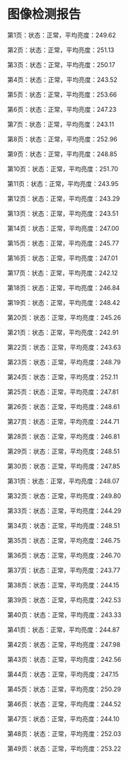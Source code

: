 # 图像检测报告

第1页：状态：正常，平均亮度：249.62

第2页：状态：正常，平均亮度：251.13

第3页：状态：正常，平均亮度：250.17

第4页：状态：正常，平均亮度：243.52

第5页：状态：正常，平均亮度：253.66

第6页：状态：正常，平均亮度：247.23

第7页：状态：正常，平均亮度：243.11

第8页：状态：正常，平均亮度：252.96

第9页：状态：正常，平均亮度：248.85

第10页：状态：正常，平均亮度：251.70

第11页：状态：正常，平均亮度：243.95

第12页：状态：正常，平均亮度：243.29

第13页：状态：正常，平均亮度：243.51

第14页：状态：正常，平均亮度：247.00

第15页：状态：正常，平均亮度：245.77

第16页：状态：正常，平均亮度：247.01

第17页：状态：正常，平均亮度：242.12

第18页：状态：正常，平均亮度：246.84

第19页：状态：正常，平均亮度：248.42

第20页：状态：正常，平均亮度：245.26

第21页：状态：正常，平均亮度：242.91

第22页：状态：正常，平均亮度：243.63

第23页：状态：正常，平均亮度：248.79

第24页：状态：正常，平均亮度：252.11

第25页：状态：正常，平均亮度：247.81

第26页：状态：正常，平均亮度：248.61

第27页：状态：正常，平均亮度：244.71

第28页：状态：正常，平均亮度：246.81

第29页：状态：正常，平均亮度：248.51

第30页：状态：正常，平均亮度：247.85

第31页：状态：正常，平均亮度：248.07

第32页：状态：正常，平均亮度：249.80

第33页：状态：正常，平均亮度：244.29

第34页：状态：正常，平均亮度：248.51

第35页：状态：正常，平均亮度：246.75

第36页：状态：正常，平均亮度：246.70

第37页：状态：正常，平均亮度：243.77

第38页：状态：正常，平均亮度：244.15

第39页：状态：正常，平均亮度：242.53

第40页：状态：正常，平均亮度：243.33

第41页：状态：正常，平均亮度：244.87

第42页：状态：正常，平均亮度：247.98

第43页：状态：正常，平均亮度：242.56

第44页：状态：正常，平均亮度：247.15

第45页：状态：正常，平均亮度：250.29

第46页：状态：正常，平均亮度：244.52

第47页：状态：正常，平均亮度：244.10

第48页：状态：正常，平均亮度：252.03

第49页：状态：正常，平均亮度：253.22

